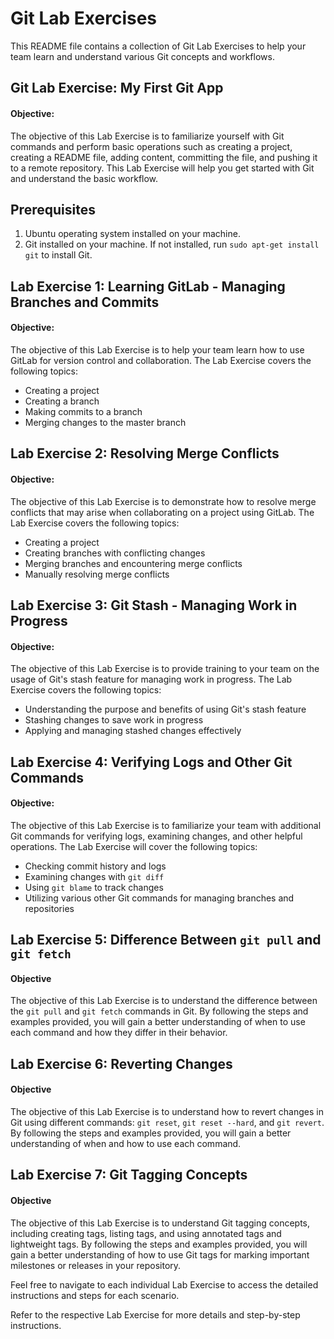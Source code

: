 # Git Lab Exercises

This README file contains a collection of Git Lab Exercises to help your team learn and understand various Git concepts and workflows.

## Git Lab Exercise: My First Git App

#### Objective:
The objective of this Lab Exercise is to familiarize yourself with Git commands and perform basic operations such as creating a project, creating a README file, adding content, committing the file, and pushing it to a remote repository. This Lab Exercise will help you get started with Git and understand the basic workflow.

## Prerequisites
1. Ubuntu operating system installed on your machine.
2. Git installed on your machine. If not installed, run `sudo apt-get install git` to install Git.


## Lab Exercise 1: Learning GitLab - Managing Branches and Commits

#### Objective:
The objective of this Lab Exercise is to help your team learn how to use GitLab for version control and collaboration. The Lab Exercise covers the following topics:
- Creating a project
- Creating a branch
- Making commits to a branch
- Merging changes to the master branch

## Lab Exercise 2: Resolving Merge Conflicts

#### Objective:
The objective of this Lab Exercise is to demonstrate how to resolve merge conflicts that may arise when collaborating on a project using GitLab. The Lab Exercise covers the following topics:
- Creating a project
- Creating branches with conflicting changes
- Merging branches and encountering merge conflicts
- Manually resolving merge conflicts

## Lab Exercise 3: Git Stash - Managing Work in Progress

#### Objective:
The objective of this Lab Exercise is to provide training to your team on the usage of Git's stash feature for managing work in progress. The Lab Exercise covers the following topics:
- Understanding the purpose and benefits of using Git's stash feature
- Stashing changes to save work in progress
- Applying and managing stashed changes effectively

## Lab Exercise 4: Verifying Logs and Other Git Commands

#### Objective:
The objective of this Lab Exercise is to familiarize your team with additional Git commands for verifying logs, examining changes, and other helpful operations. The Lab Exercise will cover the following topics:
- Checking commit history and logs
- Examining changes with `git diff`
- Using `git blame` to track changes
- Utilizing various other Git commands for managing branches and repositories


## Lab Exercise 5: Difference Between `git pull` and `git fetch`

#### Objective
The objective of this Lab Exercise is to understand the difference between the `git pull` and `git fetch` commands in Git. By following the steps and examples provided, you will gain a better understanding of when to use each command and how they differ in their behavior.

## Lab Exercise 6: Reverting Changes

#### Objective
The objective of this Lab Exercise is to understand how to revert changes in Git using different commands: `git reset`, `git reset --hard`, and `git revert`. By following the steps and examples provided, you will gain a better understanding of when and how to use each command.

## Lab Exercise 7: Git Tagging Concepts

#### Objective
The objective of this Lab Exercise is to understand Git tagging concepts, including creating tags, listing tags, and using annotated tags and lightweight tags. By following the steps and examples provided, you will gain a better understanding of how to use Git tags for marking important milestones or releases in your repository.


Feel free to navigate to each individual Lab Exercise to access the detailed instructions and steps for each scenario.

Refer to the respective Lab Exercise for more details and step-by-step instructions.

